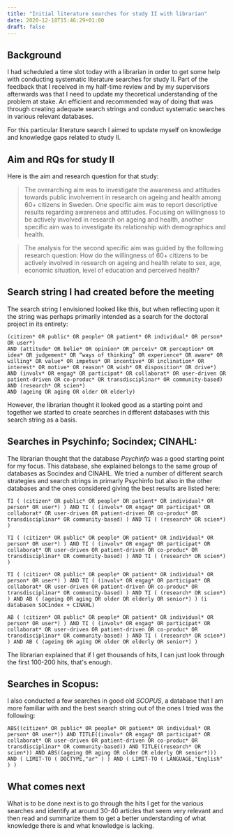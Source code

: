 ```yaml
---
title: "Initial literature searches for study II with librarian"
date: 2020-12-18T15:46:29+01:00
draft: false
---
```


## Background 
I had scheduled a time slot today with a librarian in order to get some help with conducting systematic literature searches for study II. Part of the feedback that I received in my half-time review and by my supervisors afterwards was that I need to update my theoretical understanding of the problem at stake. An efficient and recommended way of doing that was through creating adequate search strings and conduct systematic searches in various relevant databases. 

For this particular literature search I aimed to update myself on knowledge and knowledge gaps related to study II. 

## Aim and RQs for study II
Here is the aim and research question for that study: 

> The overarching aim was to investigate the awareness and attitudes towards public involvement in research on ageing and health among 60+ citizens in Sweden. One specific aim was to report descriptive results regarding awareness and attitudes. Focusing on willingness to be actively involved in research on ageing and health, another specific aim was to investigate its relationship with demographics and health.

> The analysis for the second specific aim was guided by the following research question: How do the willingness of 60+ citizens to be actively involved in research on ageing and health relate to sex, age, economic situation, level of education and perceived health?

## Search string I had created before the meeting
The search string I envisioned looked like this, but when reflecting upon it the string was perhaps primarily intended as a search for the doctoral project in its entirety:

````
(citizen* OR public* OR people* OR patient* OR individual* OR person* OR user*)
AND (attitude* OR belie* OR opinion* OR perceiv* OR perception* OR idea* OR judgement* OR “ways of thinking” OR experience* OR aware* OR willing* OR value* OR impetus* OR incentive* OR inclination* OR interest* OR motive* OR reason* OR wish* OR disposition* OR drive*)
AND (involv* OR engag* OR participat* OR collaborat* OR user-driven OR patient-driven OR co-produc* OR transdisciplinar* OR community-based)
AND (research* OR scien*)
AND (ageing OR aging OR older OR elderly)
````

However, the librarian thought it looked good as a starting point and together we started to create searches in different databases with this search string as a basis.

## Searches in Psychinfo; Socindex; CINAHL:

The librarian thought that the database *Psychinfo* was a good starting point for my focus. This database, she explained belongs to the same group of databases as Socindex and CINAHL. We tried a number of different search strategies and search strings in primarly Psychinfo but also in the other databases and the ones considered giving the best results are listed here:

````
TI ( (citizen* OR public* OR people* OR patient* OR individual* OR person* OR user*) ) AND TI ( (involv* OR engag* OR participat* OR collaborat* OR user-driven OR patient-driven OR co-produc* OR transdisciplinar* OR community-based) ) AND TI ( (research* OR scien*) )

TI ( (citizen* OR public* OR people* OR patient* OR individual* OR person* OR user*) ) AND TI ( (involv* OR engag* OR participat* OR collaborat* OR user-driven OR patient-driven OR co-produc* OR transdisciplinar* OR community-based) ) AND TI ( (research* OR scien*) )

TI ( (citizen* OR public* OR people* OR patient* OR individual* OR person* OR user*) ) AND TI ( (involv* OR engag* OR participat* OR collaborat* OR user-driven OR patient-driven OR co-produc* OR transdisciplinar* OR community-based) ) AND TI ( (research* OR scien*) ) AND AB ( (ageing OR aging OR older OR elderly OR senior*) ) (i databasen SOCindex + CINAHL)

AB ( (citizen* OR public* OR people* OR patient* OR individual* OR person* OR user*) ) AND TI ( (involv* OR engag* OR participat* OR collaborat* OR user-driven OR patient-driven OR co-produc* OR transdisciplinar* OR community-based) ) AND TI ( (research* OR scien*) ) AND AB ( (ageing OR aging OR older OR elderly OR senior*) ) 
````

The librarian explained that if I get thousands of hits, I can just look through the first 100-200 hits, that's enough.
 
## Searches in Scopus:
I also conducted a few searches in good old *SCOPUS*, a database that I am more familiar with and the best search string out of the ones I tried was the following:

````
ABS((citizen* OR public* OR people* OR patient* OR individual* OR person* OR user*)) AND TITLE((involv* OR engag* OR participat* OR collaborat* OR user-driven OR patient-driven OR co-produc* OR transdisciplinar* OR community-based)) AND TITLE((research* OR scien*)) AND ABS((ageing OR aging OR older OR elderly OR senior*))) AND ( LIMIT-TO ( DOCTYPE,"ar" ) ) AND ( LIMIT-TO ( LANGUAGE,"English" ) ) 
````

## What comes next
What is to be done next is to go through the hits I get for the various searches and identify at around 30-40 articles that seem very relevant and then read and summarize them to get a better understanding of what knowledge there is and what knowledge is lacking.

